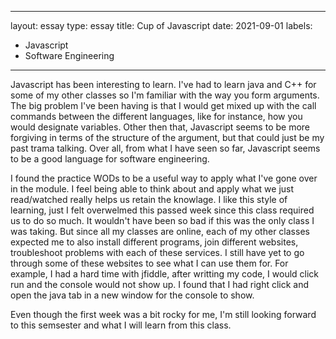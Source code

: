 
---
layout: essay
type: essay
title: Cup of Javascript
date: 2021-09-01
labels:
  - Javascript
  - Software Engineering
---

Javascript has been interesting to learn. I've had to learn java and C++ for some of my other classes so I'm familiar with the way you form arguments. The big problem I've been having is that I would get mixed up with the call commands between the different languages, like for instance, how you would designate variables. Other then that, Javascript seems to be more forgiving in terms of the structure of the argument, but that could just be my past trama talking. Over all, from what I have seen so far, Javascript seems to be a good language for software engineering.
  
  I found the practice WODs to be a useful way to apply what I've gone over in the module. I feel being able to think about and apply what we just read/watched really helps us retain the knowlage. I like this style of learning, just I felt overwelmed this passed week since this class required us to do so much. It wouldn't have been so bad if this was the only class I was taking. But since all my classes are online, each of my other classes expected me to also install different programs, join different websites, troubleshoot problems with each of these services. I still have yet to go through some of these websites to see what I can use them for. For example, I had a hard time with jfiddle, after writting my code, I would click run and the console would not show up. I found that I had right click and open the java tab in a new window for the console to show.   
  
  Even though the first week was a bit rocky for me, I'm still looking forward to this semsester and what I will learn from this class. 
